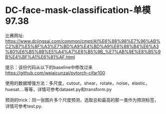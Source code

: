 # DC-face-mask-classification-单模97.38
比赛网址: https://www.dcjingsai.com/common/cmpt/AI%E6%88%98%E7%96%AB%C2%B7%E5%8F%A3%E7%BD%A9%E4%BD%A9%E6%88%B4%E6%A3%80%E6%B5%8B%E5%A4%A7%E8%B5%9B_%E7%AB%9E%E8%B5%9B%E4%BF%A1%E6%81%AF.html

提示：该份代码从以下的baseline中修改过来
https://github.com/weiaicunzai/pytorch-cifar100

使用的数据增强方法：多尺度，cutout，shear，rotate，noise，elastic，huesat....等等，详情可参考dataset.py和transform.py

预测的trick：同一张图片多个尺度预测，选取总和最高的那一类作为预测标签，详情可参考test.py.


